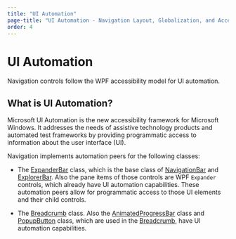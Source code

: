 ```yaml
---
title: "UI Automation"
page-title: "UI Automation - Navigation Layout, Globalization, and Accessibility Features"
order: 4
---
```

# UI Automation

Navigation controls follow the WPF accessibility model for UI automation.

## What is UI Automation?

Microsoft UI Automation is the new accessibility framework for Microsoft Windows.  It addresses the needs of assistive technology products and automated test frameworks by providing programmatic access to information about the user interface (UI).

Navigation implements automation peers for the following classes:

- The [ExpanderBar](xref:ActiproSoftware.Windows.Controls.Navigation.ExpanderBar) class, which is the base class of [NavigationBar](xref:ActiproSoftware.Windows.Controls.Navigation.NavigationBar) and [ExplorerBar](xref:ActiproSoftware.Windows.Controls.Navigation.ExplorerBar). Also the pane items of those controls are WPF `Expander` controls, which already have UI automation capabilities. These automation peers allow for programmatic access to those UI elements and their child controls.

- The [Breadcrumb](xref:ActiproSoftware.Windows.Controls.Navigation.Breadcrumb) class. Also the [AnimatedProgressBar](xref:ActiproSoftware.Windows.Controls.AnimatedProgressBar) class and [PopupButton](xref:ActiproSoftware.Windows.Controls.PopupButton) class, which are used in the [Breadcrumb](xref:ActiproSoftware.Windows.Controls.Navigation.Breadcrumb), have UI automation capabilities.
